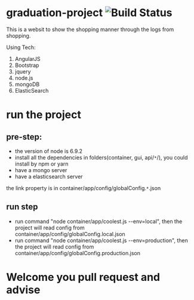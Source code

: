 # graduation-project ![Build Status](https://travis-ci.org/majinliang123/graduation-project-web.svg?branch=master)
This is a websit to show the shopping manner through the logs from shopping.

Using Tech:
 1) AngularJS
 2) Bootstrap
 3) jquery
 4) node.js
 5) mongoDB
 6) ElasticSearch
 
 # run the project
 
 ## pre-step:
* the version of node is 6.9.2
* install all the dependencies in folders(container, gui, api/`*`/), you could install by npm or yarn
* have a mongo server
* have a elasticsearch server

the link property is in container/app/config/globalConfig.`*`.json

## run step

* run command "node container/app/coolest.js --env=local", then the project will read config from container/app/config/globalConfig.local.json
* run command "node container/app/coolest.js --env=production", then the project will read config from container/app/config/globalConfig.production.json

# Welcome you pull request and advise
